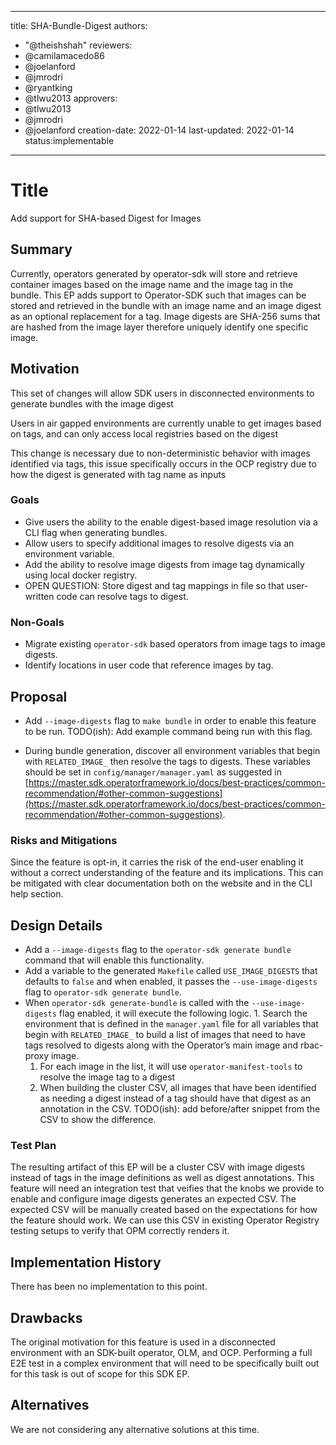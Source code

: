 
---
title: SHA-Bundle-Digest
authors:
- "@theishshah"
reviewers:
- @camilamacedo86 
- @joelanford 
- @jmrodri
- @ryantking 
- @tlwu2013 
approvers:
- @tlwu2013 
- @jmrodri
- @joelanford 
creation-date: 2022-01-14
last-updated: 2022-01-14
status:implementable
---

# Title
Add support for SHA-based Digest for Images

## Summary

  

Currently, operators generated by operator-sdk will store and retrieve container images based on the image name and the image tag in the bundle. This EP adds support to Operator-SDK such that images can be stored and retrieved in the bundle with an image name and an image digest as an optional replacement for a tag. Image digests are SHA-256 sums that are hashed from the image layer therefore uniquely identify one specific image.

  

## Motivation

  

This set of changes will allow SDK users in disconnected environments to generate bundles with the image digest

  

Users in air gapped environments are currently unable to get images based on tags, and can only access local registries based on the digest

This change is necessary due to non-deterministic behavior with images identified via tags, this issue specifically occurs in the OCP registry due to how the digest is generated with tag name as inputs

  

### Goals

-   Give users the ability to the enable digest-based image resolution via a CLI flag when generating bundles.
-   Allow users to specify additional images to resolve digests via an environment variable.
-   Add the ability to resolve image digests from image tag dynamically using local docker registry.
-   OPEN QUESTION: Store digest and tag mappings in file so that user-written code can resolve tags to digest.

### Non-Goals

-   Migrate existing `operator-sdk` based operators from image tags to image digests.
-   Identify locations in user code that reference images by tag.

## Proposal

-   Add `--image-digests` flag to `make bundle` in order to enable this feature to be run. TODO(ish): Add example command being run with this flag.

-   During bundle generation, discover all environment variables that begin with `RELATED_IMAGE_` then resolve the tags to digests. These variables should be set in `config/manager/manager.yaml` as suggested in [https://master.sdk.operatorframework.io/docs/best-practices/common-recommendation/#other-common-suggestions](https://master.sdk.operatorframework.io/docs/best-practices/common-recommendation/#other-common-suggestions). 


### Risks and Mitigations

Since the feature is opt-in, it carries the risk of the end-user enabling it without a correct understanding of the feature and its implications. This can be mitigated with clear documentation both on the website and in the CLI help section.

## Design Details

 -   Add a `--image-digests` flag to the `operator-sdk generate bundle` command that will enable this functionality.
 -   Add a variable to the generated `Makefile` called `USE_IMAGE_DIGESTS` that defaults to `false` and when enabled, it passes the `--use-image-digests` flag to `operator-sdk generate bundle`.
 -   When `operator-sdk generate-bundle` is called with the `--use-image-digests` flag enabled, it will execute the following logic.
 	1. Search the environment that is defined in the `manager.yaml` file for all variables that begin with `RELATED_IMAGE_` to build a list of images that need to have tags resolved to digests along with the Operator’s main image and rbac-proxy image.
 	 1.  For each image in the list, it will use `operator-manifest-tools` to resolve the image tag to a digest
 	 1.  When building the cluster CSV, all images that have been identified as needing a digest instead of a tag should have that  digest as an annotation in the CSV. TODO(ish): add before/after snippet from the CSV to show the difference.

### Test Plan

The resulting artifact of this EP will be a cluster CSV with image digests instead of tags in the image definitions as well as digest annotations. This feature will need an integration test that veifies that the knobs we provide to enable and configure image digests generates an expected CSV. The expected CSV will be manually created based on the expectations for how the feature should work. We can use this CSV in existing Operator Registry testing setups to verify that OPM correctly renders it.

## Implementation History

There has been no implementation to this point.

## Drawbacks

The original motivation for this feature is used in a disconnected environment with an SDK-built operator, OLM, and OCP. Performing a full E2E test in a complex environment that will need to be specifically built out for this task is out of scope for this SDK EP.

## Alternatives

We are not considering any alternative solutions at this time.
